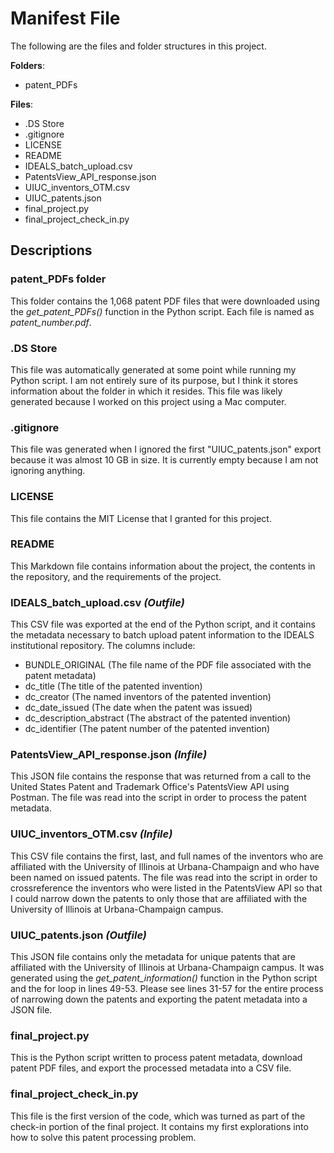 # Manifest File
The following are the files and folder structures in this project.

**Folders**:
* patent_PDFs

**Files**:
* .DS Store
* .gitignore
* LICENSE
* README
* IDEALS_batch_upload.csv
* PatentsView_API_response.json
* UIUC_inventors_OTM.csv
* UIUC_patents.json
* final_project.py
* final_project_check_in.py

## Descriptions

### patent_PDFs folder
This folder contains the 1,068 patent PDF files that were downloaded using the *get_patent_PDFs()* function in the Python script. Each file is named as *patent_number.pdf*.


### .DS Store
This file was automatically generated at some point while running my Python script. I am not entirely sure of its purpose, but I think it stores information about the folder in which it resides. This file was likely generated because I worked on this project using a Mac computer. 


### .gitignore
This file was generated when I ignored the first "UIUC_patents.json" export because it was almost 10 GB in size. It is currently empty because I am not ignoring anything.


### LICENSE
This file contains the MIT License that I granted for this project. 


### README
This Markdown file contains information about the project, the contents in the repository, and the requirements of the project.  


### IDEALS_batch_upload.csv *(Outfile)*
This CSV file was exported at the end of the Python script, and it contains the metadata necessary to batch upload patent information to the IDEALS institutional repository. The columns include:
* BUNDLE_ORIGINAL
(The file name of the PDF file associated with the patent metadata)
* dc_title
(The title of the patented invention)
* dc_creator
(The named inventors of the patented invention)
* dc_date_issued
(The date when the patent was issued)
* dc_description_abstract
(The abstract of the patented invention)
* dc_identifier
(The patent number of the patented invention)


### PatentsView_API_response.json *(Infile)*
This JSON file contains the response that was returned from a call to the United States Patent and Trademark Office's PatentsView API using Postman. The file was read into the script in order to process the patent metadata.


### UIUC_inventors_OTM.csv *(Infile)*
This CSV file contains the first, last, and full names of the inventors who are affiliated with the University of Illinois at Urbana-Champaign and who have been named on issued patents. The file was read into the script in order to crossreference the inventors who were listed in the PatentsView API so that I could narrow down the patents to only those that are affiliated with the University of Illinois at Urbana-Champaign campus. 


### UIUC_patents.json *(Outfile)*
This JSON file contains only the metadata for unique patents that are affiliated with the University of Illinois at Urbana-Champaign campus. It was generated using the *get_patent_information()* function in the Python script and the for loop in lines 49-53. Please see lines 31-57 for the entire process of narrowing down the patents and exporting the patent metadata into a JSON file.


### final_project.py
This is the Python script written to process patent metadata, download patent PDF files, and export the processed metadata into a CSV file. 


### final_project_check_in.py
This file is the first version of the code, which was turned as part of the check-in portion of the final project. It contains my first explorations into how to solve this patent processing problem.
